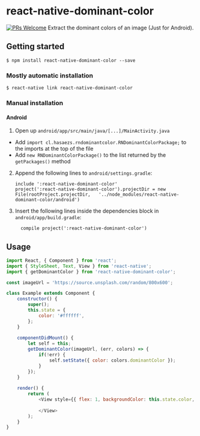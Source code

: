 
# react-native-dominant-color
[![PRs Welcome](https://img.shields.io/badge/PRs-welcome-brightgreen.svg?style=flat-square)](http://makeapullrequest.com)
Extract the dominant colors of an image (Just for Android).

## Getting started
`$ npm install react-native-dominant-color --save`

### Mostly automatic installation
`$ react-native link react-native-dominant-color`

### Manual installation


#### Android

1. Open up `android/app/src/main/java/[...]/MainActivity.java`
  - Add `import cl.hasaezs.rndominantcolor.RNDominantColorPackage;` to the imports at the top of the file
  - Add `new RNDominantColorPackage()` to the list returned by the `getPackages()` method
2. Append the following lines to `android/settings.gradle`:
  	```
  	include ':react-native-dominant-color'
  	project(':react-native-dominant-color').projectDir = new File(rootProject.projectDir, 	'../node_modules/react-native-dominant-color/android')
  	```
3. Insert the following lines inside the dependencies block in `android/app/build.gradle`:
  	```
      compile project(':react-native-dominant-color')
  	```


## Usage
```javascript
import React, { Component } from 'react';
import { StyleSheet, Text, View } from 'react-native';
import { getDominantColor } from 'react-native-dominant-color';

const imageUrl = 'https://source.unsplash.com/random/800x600';

class Example extends Component {
    constructor() {
        super();
        this.state = {
            color: '#ffffff',
        };
    }
    
    componentDidMount() {
        let self = this;
        getDominantColor(imageUrl, (err, colors) => {
            if(!err) {
                self.setState({ color: colors.dominantColor });
            }
        });
    }
    
    render() {
        return (
            <View style={{ flex: 1, backgroundColor: this.state.color, alignItems: 'stretch', justifyContent: 'center' }}>
                
            </View>
        );
    }
}

```
  